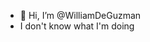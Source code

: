 - 👋 Hi, I’m @WilliamDeGuzman
- I don't know what I'm doing

<!---
WilliamDeGuzman/WilliamDeGuzman is a ✨ special ✨ repository because its `README.md` (this file) appears on your GitHub profile.
You can click the Preview link to take a look at your changes.
--->
